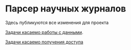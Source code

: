 # Парсер научных журналов

Здесь публикуются все изменения для проекта

[Задачи касаемо работы с данными](https://github.com/Lfdd/Parser/tree/main/wrkwdata).

[Задачи касаемо получения доступа](https://github.com/Lfdd/Parser/tree/main/wsaccess)

